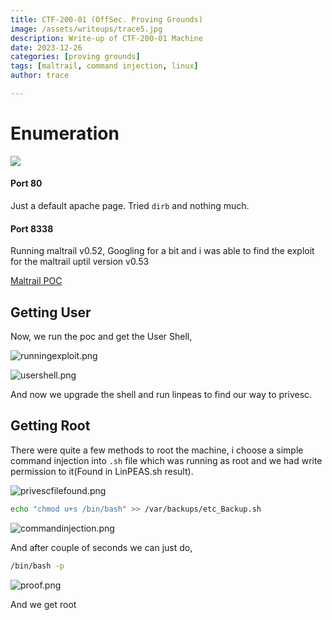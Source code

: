 ```yaml
---
title: CTF-200-01 (OffSec. Proving Grounds)
image: /assets/writeups/trace5.jpg
description: Write-up of CTF-200-01 Machine
date: 2023-12-26
categories: [proving grounds]
tags: [maltrail, command injection, linux]
author: trace

---
```


# Enumeration

![](https://i.imgur.com/dYzzxUv.png)

#### Port 80

Just a default apache page. Tried `dirb` and nothing much.

#### Port 8338

Running maltrail v0.52, Googling for a bit and i was able to find the exploit for the maltrail uptil version v0.53

[Maltrail POC](https://github.com/SethJGibson/Hummingbird-Maltrail-RCE-PoC/blob/main/hummingbird.py)

## Getting User

Now, we run the poc and get the User Shell,

![runningexploit.png](https://i.imgur.com/Lw6VV8G.png)

![usershell.png](https://i.imgur.com/A7K6VDw.png)

And now we upgrade the shell and run linpeas to find our way to privesc.

## Getting Root

There were quite a few methods to root the machine, i choose a simple command injection into `.sh` file which was running as root and we had write permission to it(Found in LinPEAS.sh result).

![privescfilefound.png](https://i.imgur.com/2KwM9cn.png)

```bash
echo "chmod u+s /bin/bash" >> /var/backups/etc_Backup.sh
```

![commandinjection.png](https://i.imgur.com/p6AkUKY.png)

And after couple of seconds we can just do,

```bash
/bin/bash -p
```

![proof.png](https://i.imgur.com/vjji4jU.png)

And we get root
